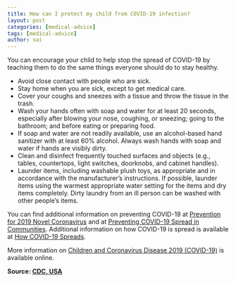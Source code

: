 ```yaml
---
title: How can I protect my child from COVID-19 infection?
layout: post
categories: [medical-advice]
tags: [medical-advice]
author: sai
---
```


You can encourage your child to help stop the spread of COVID-19 by teaching them to do the same things everyone should do to stay healthy.

- Avoid close contact with people who are sick.
- Stay home when you are sick, except to get medical care.
- Cover your coughs and sneezes with a tissue and throw the tissue in the trash.
- Wash your hands often with soap and water for at least 20 seconds, especially after blowing your nose, coughing, or sneezing; going to the bathroom; and before eating or preparing food.
- If soap and water are not readily available, use an alcohol-based hand sanitizer with at least 60% alcohol. Always wash hands with soap and water if hands are visibly dirty.
- Clean and disinfect frequently touched surfaces and objects (e.g., tables, countertops, light switches, doorknobs, and cabinet handles).
- Launder items, including washable plush toys, as appropriate and in accordance with the manufacturer’s instructions. If possible, launder items using the warmest appropriate water setting for the items and dry items completely. Dirty laundry from an ill person can be washed with other people’s items.

You can find additional information on preventing COVID-19 at [Prevention for 2019 Novel Coronavirus](https://www.cdc.gov/coronavirus/about/prevention.html) and at [Preventing COVID-19 Spread in Communities](https://www.cdc.gov/coronavirus/2019-ncov/community/index.html). Additional information on how COVID-19 is spread is available at [How COVID-19 Spreads](https://www.cdc.gov/coronavirus/2019-ncov/about/transmission.html).

More information on [Children and Coronavirus Disease 2019 (COVID-19)](https://www.cdc.gov/coronavirus/2019-ncov/daily-life-coping/children.html) is available online.

**Source: [CDC, USA](https://www.cdc.gov/coronavirus/2019-ncov/faq.html)**